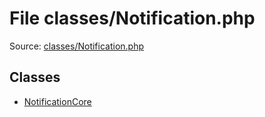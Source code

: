 File classes/Notification.php
=========

Source: [classes/Notification.php](https://github.com/PrestaShop/PrestaShop/blob/1.5.0.1/classes/Notification.php)


Classes
-------

* [NotificationCore](class.NotificationCore.md)

